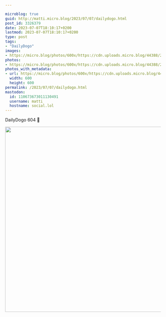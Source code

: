 ```yaml
---

microblog: true
guid: http://matti.micro.blog/2023/07/07/dailydogo.html
post_id: 3326379
date: 2023-07-07T18:10:17+0200
lastmod: 2023-07-07T18:10:17+0200
type: post
tags:
- "DailyDogo"
images:
- https://micro.blog/photos/600x/https://cdn.uploads.micro.blog/44388/2023/35a21cb82de5444f862574db7aaee9d7.jpg
photos:
- https://micro.blog/photos/600x/https://cdn.uploads.micro.blog/44388/2023/35a21cb82de5444f862574db7aaee9d7.jpg
photos_with_metadata:
- url: https://micro.blog/photos/600x/https://cdn.uploads.micro.blog/44388/2023/35a21cb82de5444f862574db7aaee9d7.jpg
  width: 600
  height: 600
permalink: /2023/07/07/dailydogo.html
mastodon:
  id: 110673673011130491
  username: matti
  hostname: social.lol
---
```

DailyDogo 604 🐶

<img src="/media/uploads/2023/35a21cb82de5444f862574db7aaee9d7.jpg" width="600" height="600" alt="" />
